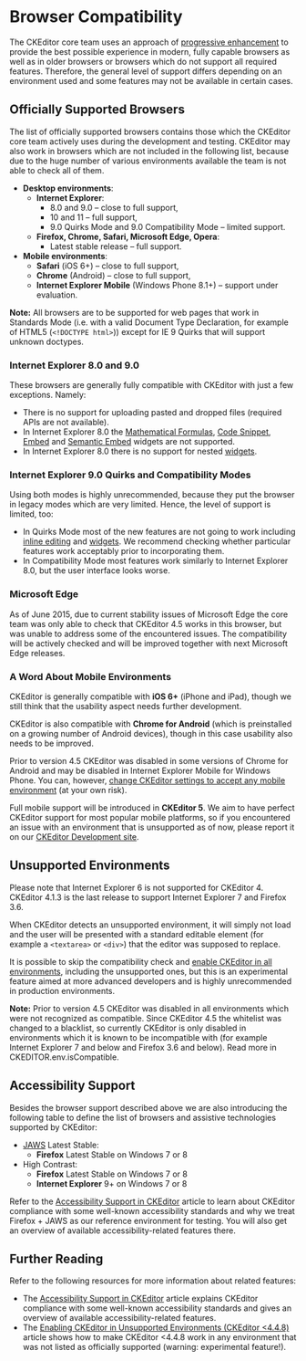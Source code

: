 <!--
Copyright (c) 2003-2015, CKSource - Frederico Knabben. All rights reserved.
For licensing, see LICENSE.md.
-->

# Browser Compatibility

The CKEditor core team uses an approach of [progressive enhancement](http://en.wikipedia.org/wiki/Progressive_enhancement) to provide the best possible experience in modern, fully capable browsers as well as in older browsers or browsers which do not support all required features. Therefore, the general level of support differs depending on an environment used and some features may not be available in certain cases.

## Officially Supported Browsers

The list of officially supported browsers contains those which the CKEditor core team actively uses during the development and testing. CKEditor may also work in browsers which are not included in the following list, because due to the huge number of various environments available the team is not able to check all of them.

* **Desktop environments**:
  * **Internet Explorer**:
    * 8.0 and 9.0 &ndash; close to full support,
    * 10 and 11 &ndash; full support,
    * 9.0 Quirks Mode and 9.0 Compatibility Mode &ndash; limited support.
  * **Firefox, Chrome, Safari, Microsoft Edge, Opera**:
    * Latest stable release &ndash; full support.
* **Mobile environments**:
  * **Safari** (iOS 6+) &ndash; close to full support,
  * **Chrome** (Android) &ndash; close to full support,
  * **Internet Explorer Mobile** (Windows Phone 8.1+) &ndash; support under evaluation.

**Note:** All browsers are to be supported for web pages that work in Standards Mode (i.e. with a valid Document Type Declaration, for example of HTML5 (`<!DOCTYPE html>`)) except for IE 9 Quirks that will support unknown doctypes.

### Internet Explorer 8.0 and 9.0

These browsers are generally fully compatible with CKEditor with just a few exceptions. Namely:

* There is no support for uploading pasted and dropped files (required APIs are not available).
* In Internet Explorer 8.0 the [Mathematical Formulas](http://ckeditor.com/addons/search/plugins/mathjax), [Code Snippet](http://ckeditor.com/addon/codesnippet), [Embed](http://ckeditor.com/addon/embed) and [Semantic Embed](http://ckeditor.com/addon/embedsemantic) widgets are not supported.
* In Internet Explorer 8.0 there is no support for nested [widgets](#!/guide/dev_widgets).

### Internet Explorer 9.0 Quirks and Compatibility Modes

Using both modes is highly unrecommended, because they put the browser in legacy modes which are very limited. Hence, the level of support is limited, too:

* In Quirks Mode most of the new features are not going to work including [inline editing](http://docs.ckeditor.com/#!/guide/dev_inline) and [widgets](http://docs.ckeditor.com/#!/guide/dev_widgets). We recommend checking whether particular features work acceptably prior to incorporating them.
* In Compatibility Mode most features work similarly to Internet Explorer 8.0, but the user interface looks worse.

### Microsoft Edge

As of June 2015, due to current stability issues of Microsoft Edge the core team was only able to check that CKEditor 4.5 works in this browser, but was unable to address some of the encountered issues. The compatibility will be actively checked and will be improved together with next Microsoft Edge releases.

### A Word About Mobile Environments

CKEditor is generally compatible with **iOS 6+** (iPhone and iPad), though we still think that the usability aspect needs further development.

CKEditor is also compatible with **Chrome for Android** (which is preinstalled on a growing number of Android devices), though in this case usability also needs to be improved.

<p class="tip">Prior to version 4.5 CKEditor was disabled in some versions of Chrome for Android and may be disabled in Internet Explorer Mobile for Windows Phone. You can, however, <a href="#!/guide/dev_unsupported_environments">change CKEditor settings to accept any mobile environment</a> (at your own risk).</p>

Full mobile support will be introduced in **CKEditor 5**. We aim to have perfect CKEditor support for most popular mobile platforms, so if you encountered an issue with an environment that is unsupported as of now, please report it on our [CKEditor Development site](https://dev.ckeditor.com/).

## Unsupported Environments

Please note that Internet Explorer 6 is not supported for CKEditor 4. CKEditor 4.1.3 is the last release to support Internet Explorer 7 and Firefox 3.6.

When CKEditor detects an unsupported environment, it will simply not load and the user will be presented with a standard editable element (for example a `<textarea>` or `<div>`) that the editor was supposed to replace.

It is possible to skip the compatibility check and [enable CKEditor in all environments](#!/guide/dev_unsupported_environments), including the unsupported ones, but this is an experimental feature aimed at more advanced developers and is highly unrecommended in production environments.

**Note:** Prior to version 4.5 CKEditor was disabled in all environments which were not recognized as compatible. Since CKEditor 4.5 the whitelist was changed to a blacklist, so currently CKEditor is only disabled in environments which it is known to be incompatible with (for example Internet Explorer 7 and below and Firefox 3.6 and below). Read more in CKEDITOR.env.isCompatible.

## Accessibility Support

Besides the browser support described above we are also introducing the following table to define the list of browsers and assistive technologies supported by CKEditor:

 * [JAWS](http://www.freedomscientific.com/products/fs/JAWS-product-page.asp) Latest Stable:
   * **Firefox** Latest Stable on Windows 7 or 8
 * High Contrast:
   * **Firefox** Latest Stable on Windows 7 or 8
   * **Internet Explorer** 9+ on Windows 7 or 8

Refer to the [Accessibility Support in CKEditor](#!/guide/dev_a11y) article to learn about CKEditor compliance with some well-known accessibility standards and why we treat Firefox + JAWS as our reference environment for testing. You will also get an overview of available accessibility-related features there.

## Further Reading

Refer to the following resources for more information about related features:

* The [Accessibility Support in CKEditor](#!/guide/dev_a11y) article explains CKEditor compliance with some well-known accessibility standards and gives an overview of available accessibility-related features.
* The [Enabling CKEditor in Unsupported Environments (CKEditor &lt;4.4.8)](#!/guide/dev_unsupported_environments) article shows how to make CKEditor &lt;4.4.8 work in any environment that was not listed as officially supported (warning: experimental feature!).
